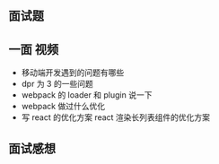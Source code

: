 ## 面试题

## 一面 视频

- 移动端开发遇到的问题有哪些
- dpr 为 3 的一些问题
- webpack 的 loader 和 plugin 说一下
- webpack 做过什么优化
- 写 react 的优化方案 react 渲染长列表组件的优化方案

## 面试感想

